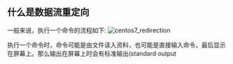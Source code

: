 ## 什么是数据流重定向
一般来说，执行一个命令的流程如下:
![centos7_redirection](https://linux.vbird.org/linux_basic/centos7/0320bash//centos7_redirection.jpg)

执行一个命令时，命令可能是由文件读入资料，也可能是直接输入命令，最后显示在屏幕上。那么输出在屏幕上时会有标准输出(standard output 